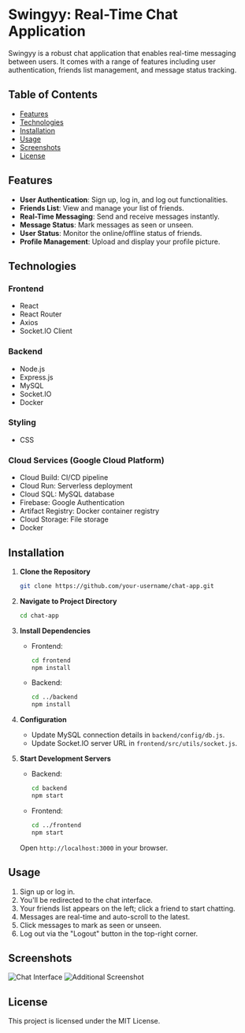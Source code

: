 # Swingyy: Real-Time Chat Application

Swingyy is a robust chat application that enables real-time messaging between users. It comes with a range of features including user authentication, friends list management, and message status tracking.

## Table of Contents

- [Features](#features)
- [Technologies](#technologies)
- [Installation](#installation)
- [Usage](#usage)
- [Screenshots](#screenshots)
- [License](#license)

## Features

- **User Authentication**: Sign up, log in, and log out functionalities.
- **Friends List**: View and manage your list of friends.
- **Real-Time Messaging**: Send and receive messages instantly.
- **Message Status**: Mark messages as seen or unseen.
- **User Status**: Monitor the online/offline status of friends.
- **Profile Management**: Upload and display your profile picture.

## Technologies

### Frontend

- React
- React Router
- Axios
- Socket.IO Client

### Backend

- Node.js
- Express.js
- MySQL
- Socket.IO
- Docker

### Styling

- CSS

### Cloud Services (Google Cloud Platform)

- Cloud Build: CI/CD pipeline
- Cloud Run: Serverless deployment
- Cloud SQL: MySQL database
- Firebase: Google Authentication
- Artifact Registry: Docker container registry
- Cloud Storage: File storage
- Docker

## Installation

1. **Clone the Repository**

    ```bash
    git clone https://github.com/your-username/chat-app.git
    ```

2. **Navigate to Project Directory**

    ```bash
    cd chat-app
    ```

3. **Install Dependencies**

    - Frontend:
        ```bash
        cd frontend
        npm install
        ```
    - Backend:
        ```bash
        cd ../backend
        npm install
        ```

4. **Configuration**

    - Update MySQL connection details in `backend/config/db.js`.
    - Update Socket.IO server URL in `frontend/src/utils/socket.js`.

5. **Start Development Servers**

    - Backend:
        ```bash
        cd backend
        npm start
        ```
    - Frontend:
        ```bash
        cd ../frontend
        npm start
        ```

    Open `http://localhost:3000` in your browser.

## Usage

1. Sign up or log in.
2. You'll be redirected to the chat interface.
3. Your friends list appears on the left; click a friend to start chatting.
4. Messages are real-time and auto-scroll to the latest.
5. Click messages to mark as seen or unseen.
6. Log out via the "Logout" button in the top-right corner.

## Screenshots

![Chat Interface](https://github.com/ankitrout2903/Swingyy2/assets/88599131/164577c8-77f5-4d13-88cb-078da8907e5b.png)
![Additional Screenshot](https://github.com/ankitrout2903/Swingyy/assets/88599131/1031d934-5db1-416e-bec3-d62c6d8ce476.png)

## License

This project is licensed under the MIT License.
